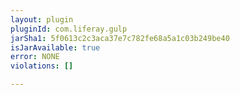 ```yaml
---
layout: plugin
pluginId: com.liferay.gulp
jarSha1: 5f0613c2c3aca37e7c782fe68a5a1c03b249be40
isJarAvailable: true
error: NONE
violations: []

---
```

